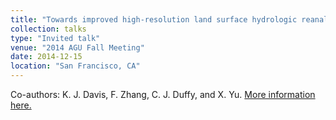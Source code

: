 ```yaml
---
title: "Towards improved high-resolution land surface hydrologic reanalysis using a physically-based hydrologic model and data assimilation"
collection: talks
type: "Invited talk"
venue: "2014 AGU Fall Meeting"
date: 2014-12-15
location: "San Francisco, CA"
---
```


Co-authors: K. J. Davis, F. Zhang, C. J. Duffy, and X. Yu. [More information here.](http://abstractsearch.agu.org/meetings/2014/FM/H13M-07.html)
